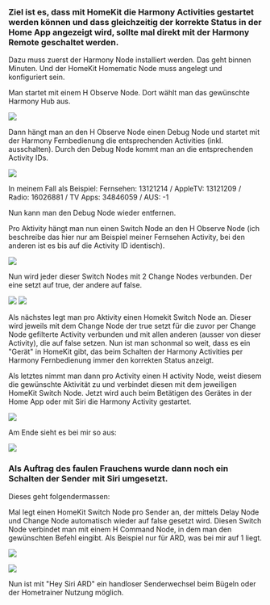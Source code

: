 ### Ziel ist es, dass mit HomeKit die Harmony Activities gestartet werden können und dass gleichzeitig der korrekte Status in der Home App angezeigt wird, sollte mal direkt mit der Harmony Remote geschaltet werden.

Dazu muss zuerst der Harmony Node installiert werden. Das geht binnen Minuten.
Und der HomeKit Homematic Node muss angelegt und konfiguriert sein.

Man startet mit einem H Observe Node. Dort wählt man das gewünschte Harmony Hub aus.

![](https://up.picr.de/34212684dy.jpg)

Dann hängt man an den H Observe Node einen Debug Node und startet mit der Harmony Fernbedienung die entsprechenden Activities (inkl. ausschalten). Durch den Debug Node kommt man an die entsprechenden Activity IDs.

![](https://up.picr.de/34212689by.jpg)

In meinem Fall als Beispiel:
Fernsehen: 13121214 / AppleTV: 13121209 / Radio: 16026881 / TV Apps: 34846059 / AUS: -1

Nun kann man den Debug Node wieder entfernen.

Pro Aktivity hängt man nun einen Switch Node an den H Observe Node (ich beschreibe das hier nur am Beispiel meiner Fernsehen Activity, bei den anderen ist es bis auf die Activity ID identisch).

![](https://up.picr.de/34212702bs.jpg)

Nun wird jeder dieser Switch Nodes mit 2 Change Nodes verbunden. Der eine setzt auf true, der andere auf false.

![](https://up.picr.de/34212717gk.jpg)
![](https://up.picr.de/34212718bs.jpg)

Als nächstes legt man pro Aktivity einen Homekit Switch Node an. Dieser wird jeweils mit dem Change Node der true setzt für die zuvor per Change Node gefilterte Activity verbunden und mit allen anderen (ausser von dieser Activity), die auf false setzen.
Nun ist man schonmal so weit, dass es ein "Gerät" in HomeKit gibt, das beim Schalten der Harmony Activities per Harmony Fernbedienung immer den korrekten Status anzeigt.  

Als letztes nimmt man dann pro Activity einen H activity Node, weist diesem die gewünschte Aktivität zu und verbindet diesen mit dem jeweiligen HomeKit Switch Node. Jetzt wird auch beim Betätigen des Gerätes in der Home App oder mit Siri die Harmony Activity gestartet.

![](https://up.picr.de/34212780su.jpg)

Am Ende sieht es bei mir so aus:

![](https://up.picr.de/34212782cr.jpg)



### Als Auftrag des faulen Frauchens wurde dann noch ein Schalten der Sender mit Siri umgesetzt.
Dieses geht folgendermassen:

Mal legt einen HomeKit Switch Node pro Sender an, der mittels Delay Node und Change Node automatisch wieder auf false gesetzt wird. Diesen Switch Node verbindet man mit einem H Command Node, in dem man den gewünschten Befehl eingibt. Als Beispiel nur für ARD, was bei mir auf 1 liegt.

![](https://up.picr.de/34212821gl.jpg)

![](https://up.picr.de/34212817um.jpg)

Nun ist mit "Hey Siri ARD" ein handloser Senderwechsel beim Bügeln oder der Hometrainer Nutzung möglich.

